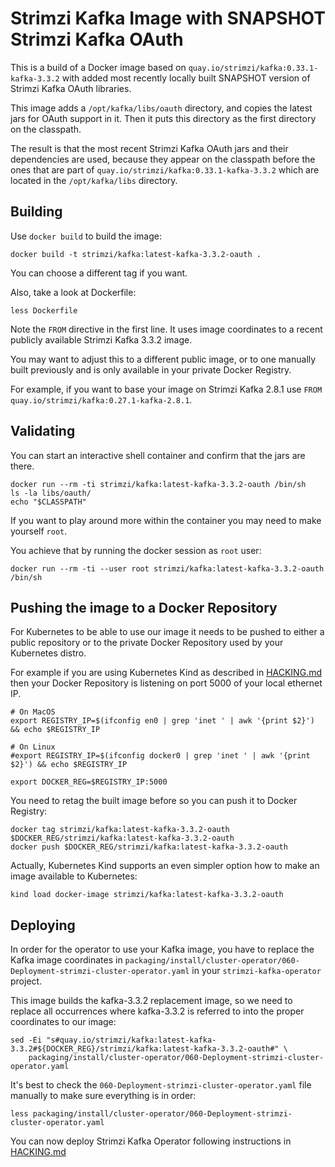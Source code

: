 Strimzi Kafka Image with SNAPSHOT Strimzi Kafka OAuth
=====================================================

This is a build of a Docker image based on `quay.io/strimzi/kafka:0.33.1-kafka-3.3.2` with added most recently locally built SNAPSHOT version of Strimzi Kafka OAuth libraries.

This image adds a `/opt/kafka/libs/oauth` directory, and copies the latest jars for OAuth support in it.
Then it puts this directory as the first directory on the classpath.

The result is that the most recent Strimzi Kafka OAuth jars and their dependencies are used, because they appear on the classpath before the ones that are part of `quay.io/strimzi/kafka:0.33.1-kafka-3.3.2` which are located in the `/opt/kafka/libs` directory.


Building
--------

Use `docker build` to build the image:

    docker build -t strimzi/kafka:latest-kafka-3.3.2-oauth .

You can choose a different tag if you want.

Also, take a look at Dockerfile:

    less Dockerfile
    
Note the `FROM` directive in the first line. It uses image coordinates to a recent publicly available Strimzi Kafka 3.3.2 image.

You may want to adjust this to a different public image, or to one manually built previously and is only available in your private Docker Registry.

For example, if you want to base your image on Strimzi Kafka 2.8.1 use `FROM quay.io/strimzi/kafka:0.27.1-kafka-2.8.1`.


Validating
----------

You can start an interactive shell container and confirm that the jars are there.

    docker run --rm -ti strimzi/kafka:latest-kafka-3.3.2-oauth /bin/sh
    ls -la libs/oauth/
    echo "$CLASSPATH"
    
If you want to play around more within the container you may need to make yourself `root`.

You achieve that by running the docker session as `root` user:

    docker run --rm -ti --user root strimzi/kafka:latest-kafka-3.3.2-oauth /bin/sh



Pushing the image to a Docker Repository
--------------------------------------

For Kubernetes to be able to use our image it needs to be pushed to either a public repository or to the private Docker Repository used by your Kubernetes distro.

For example if you are using Kubernetes Kind as described in [HACKING.md](../../../HACKING.md) then your Docker Repository is listening on port 5000 of your local ethernet IP.

    # On MacOS
    export REGISTRY_IP=$(ifconfig en0 | grep 'inet ' | awk '{print $2}') && echo $REGISTRY_IP 

    # On Linux
    #export REGISTRY_IP=$(ifconfig docker0 | grep 'inet ' | awk '{print $2}') && echo $REGISTRY_IP 

    export DOCKER_REG=$REGISTRY_IP:5000
    
You need to retag the built image before so you can push it to Docker Registry:

    docker tag strimzi/kafka:latest-kafka-3.3.2-oauth $DOCKER_REG/strimzi/kafka:latest-kafka-3.3.2-oauth
    docker push $DOCKER_REG/strimzi/kafka:latest-kafka-3.3.2-oauth

Actually, Kubernetes Kind supports an even simpler option how to make an image available to Kubernetes:

    kind load docker-image strimzi/kafka:latest-kafka-3.3.2-oauth 

Deploying
---------

In order for the operator to use your Kafka image, you have to replace the Kafka image coordinates in `packaging/install/cluster-operator/060-Deployment-strimzi-cluster-operator.yaml` in your `strimzi-kafka-operator` project.

This image builds the kafka-3.3.2 replacement image, so we need to replace all occurrences where kafka-3.3.2 is referred to into the proper coordinates to our image:

    sed -Ei "s#quay.io/strimzi/kafka:latest-kafka-3.3.2#${DOCKER_REG}/strimzi/kafka:latest-kafka-3.3.2-oauth#" \
        packaging/install/cluster-operator/060-Deployment-strimzi-cluster-operator.yaml


It's best to check the `060-Deployment-strimzi-cluster-operator.yaml` file manually to make sure everything is in order:

    less packaging/install/cluster-operator/060-Deployment-strimzi-cluster-operator.yaml


You can now deploy Strimzi Kafka Operator following instructions in [HACKING.md](../../../HACKING.md)

